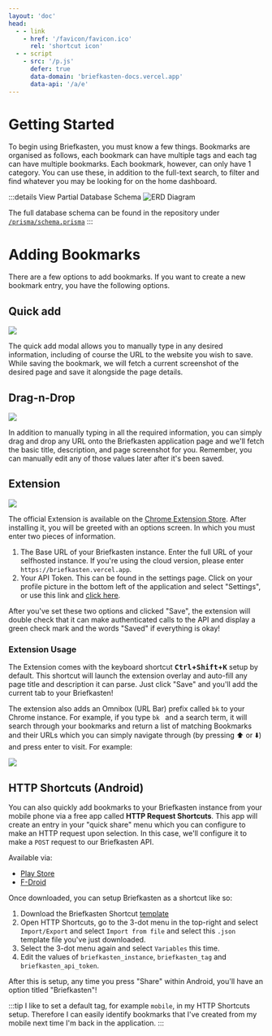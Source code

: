 ```yaml
---
layout: 'doc'
head:
  - - link
    - href: '/favicon/favicon.ico'
      rel: 'shortcut icon'
  - - script
    - src: '/p.js'
      defer: true
      data-domain: 'briefkasten-docs.vercel.app'
      data-api: '/a/e'
---
```


# Getting Started

To begin using Briefkasten, you must know a few things. Bookmarks are organised as follows, each bookmark can have multiple tags and each tag can have multiple bookmarks. Each bookmark, however, can only have 1 category. You can use these, in addition to the full-text search, to filter and find whatever you may be looking for on the home dashboard.

:::details View Partial Database Schema
![ERD Diagram](/screenshots/erd1.png)

The full database schema can be found in the repository under [`/prisma/schema.prisma`](https://github.com/ndom91/briefkasten/blob/main/prisma/schema.prisma)
:::

# Adding Bookmarks

There are a few options to add bookmarks. If you want to create a new bookmark entry, you have the following options.

## Quick add

![](/screenshots/quick-add1.png)

The quick add modal allows you to manually type in any desired information, including of course the URL to the website you wish to save. While saving the bookmark, we will fetch a current screenshot of the desired page and save it alongside the page details.

## Drag-n-Drop

![](/screenshots/dragndrop1.png)

In addition to manually typing in all the required information, you can simply drag and drop any URL onto the Briefkasten application page and we'll fetch the basic title, description, and page screenshot for you. Remember, you can manually edit any of those values later after it's been saved.

## Extension

![](/screenshots/extension1.png)

The official Extension is available on the [Chrome Extension Store](https://chrome.google.com/webstore/detail/briefkasten-bookmarks/aighkhofochfjejmhjfkgjfpkpgmjlnd). After installing it, you will be greeted with an options screen. In which you must enter two pieces of information.

1. The Base URL of your Briefkasten instance. Enter the full URL of your selfhosted instance. If you're using the cloud version, please enter `https://briefkasten.vercel.app`.
2. Your API Token. This can be found in the settings page. Click on your profile picture in the bottom left of the application and select "Settings", or use this link and [click here](https://briefkasten.vercel.app/settings).

After you've set these two options and clicked "Save", the extension will double check that it can make authenticated calls to the API and display a green check mark and the words "Saved" if everything is okay!

### Extension Usage

The Extension comes with the keyboard shortcut **<kbd>Ctrl</kbd>+<kbd>Shift</kbd>+<kbd>K</kbd>** setup by default. This shortcut will launch the extension overlay and auto-fill any page title and description it can parse. Just click "Save" and you'll add the current tab to your Briefkasten!

The extension also adds an Omnibox (URL Bar) prefix called `bk` to your Chrome instance. For example, if you type `bk ` and a search term, it will search through your bookmarks and return a list of matching Bookmarks and their URLs which you can simply navigate through (by pressing :arrow_up: or :arrow_down:) and press enter to visit. For example:

![](/screenshots/extension2.png)

## HTTP Shortcuts (Android)

You can also quickly add bookmarks to your Briefkasten instance from your mobile phone via a free app called **HTTP Request Shortcuts**. This app will create an entry in your "quick share" menu which you can configure to make an HTTP request upon selection. In this case, we'll configure it to make a `POST` request to our Briefkasten API.

Available via:

- [Play Store](https://play.google.com/store/apps/details?id=ch.rmy.android.http_shortcuts&hl=en_US&gl=US)
- [F-Droid](https://f-droid.org/en/packages/ch.rmy.android.http_shortcuts/)

Once downloaded, you can setup Briefkasten as a shortcut like so:

1. Download the Briefkasten Shortcut [template](https://briefkasten.vercel.app/briefkasten_shortcut.json)
2. Open HTTP Shortcuts, go to the 3-dot menu in the top-right and select `Import/Export` and select `Import from file` and select this `.json` template file you've just downloaded.
3. Select the 3-dot menu again and select `Variables` this time.
4. Edit the values of `briefkasten_instance`, `briefkasten_tag` and `briefkasten_api_token`.

After this is setup, any time you press "Share" within Android, you'll have an option titled "Briefkasten"!

:::tip
I like to set a default tag, for example `mobile`, in my HTTP Shortcuts setup. Therefore I can easily identify bookmarks that I've created from my mobile next time I'm back in the application.
:::
